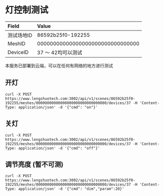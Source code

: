 # 灯控制测试
| Field      | Value                            |
| :--------- | :------------------------------- |
| 测试场地ID | 86592b25f0-192255                |
| MeshID     | 00000000000000000000000000000000 |
| DeviceID   | 37 ～ 42均可以测试               |

本服务已部署到云端，可以在任何有网络的地方进行测试

## 开灯

```
curl -X POST https://www.lengshuotech.com:3002/api/v1/scenes/86592b25f0-192255/meshes/00000000000000000000000000000000/devices/37 -H 'Content-Type: application/json' -d '{"cmd": "on"}'
```


## 关灯
```
curl -X POST https://www.lengshuotech.com:3002/api/v1/scenes/86592b25f0-192255/meshes/00000000000000000000000000000000/devices/37 -H 'Content-Type: application/json' -d '{"cmd": "off"}'
```

## 调节亮度 (暂不可测)
```
curl -X POST https://www.lengshuotech.com:3002/api/v1/scenes/86592b25f0-192255/meshes/00000000000000000000000000000000/devices/37 -H 'Content-Type: application/json' -d '{"cmd": "dim","param":20}'
```

